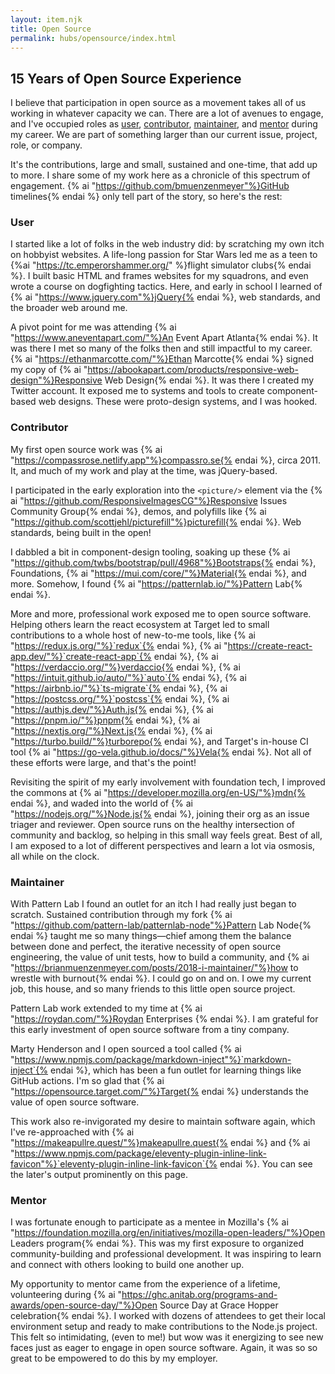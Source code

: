 ```yaml
---
layout: item.njk
title: Open Source
permalink: hubs/opensource/index.html
---
```


<link href="/css/opensource.css" rel="stylesheet" />

## 15 Years of Open Source Experience

I believe that participation in open source as a movement takes all of us working in whatever capacity we can. There are a lot of avenues to engage, and I've occupied roles as [user](#user), [contributor](#contributor), [maintainer](#maintainer), and [mentor](#mentor) during my career. We are part of something larger than our current issue, project, role, or company.

It's the contributions, large and small, sustained and one-time, that add up to more. I share some of my work here as a chronicle of this spectrum of engagement. {% ai "https://github.com/bmuenzenmeyer"%}GitHub timelines{% endai %} only tell part of the story, so here's the rest:

<h3 id="user">User</h3>

I started like a lot of folks in the web industry did: by scratching my own itch on hobbyist websites. A life-long passion for Star Wars led me as a teen to {%ai "https://tc.emperorshammer.org/" %}flight simulator clubs{% endai %}. I built basic HTML and frames websites for my squadrons, and even wrote a course on dogfighting tactics. Here, and early in school I learned of {% ai "https://www.jquery.com"%}jQuery{% endai %}, web standards, and the broader web around me.

A pivot point for me was attending {% ai "https://www.aneventapart.com/"%}An Event Apart Atlanta{% endai %}. It was there I met so many of the folks then and still impactful to my career. {% ai "https://ethanmarcotte.com/"%}Ethan Marcotte{% endai %} signed my copy of {% ai "https://abookapart.com/products/responsive-web-design"%}Responsive Web Design{% endai %}. It was there I created my Twitter account. It exposed me to systems and tools to create component-based web designs. These were proto-design systems, and I was hooked.

<h3 id="contributor">Contributor</h3>

My first open source work was {% ai "https://compassrose.netlify.app"%}compassro.se{% endai %}, circa 2011. It, and much of my work and play at the time, was jQuery-based.

I participated in the early exploration into the `<picture/>` element via the {% ai "https://github.com/ResponsiveImagesCG"%}Responsive Issues Community Group{% endai %}, demos, and polyfills like {% ai "https://github.com/scottjehl/picturefill"%}picturefill{% endai %}. Web standards, being built in the open!

I dabbled a bit in component-design tooling, soaking up these {% ai "https://github.com/twbs/bootstrap/pull/4968"%}Bootstraps{% endai %}, Foundations, {% ai "https://mui.com/core/"%}Material{% endai %}, and more. Somehow, I found {% ai "https://patternlab.io/"%}Pattern Lab{% endai %}.

More and more, professional work exposed me to open source software. Helping others learn the react ecosystem at Target led to small contributions to a whole host of new-to-me tools, like {% ai "https://redux.js.org/"%}`redux`{% endai %}, {% ai "https://create-react-app.dev/"%}`create-react-app`{% endai %}, {% ai "https://verdaccio.org/"%}verdaccio{% endai %}, {% ai "https://intuit.github.io/auto/"%}`auto`{% endai %}, {% ai "https://airbnb.io/"%}`ts-migrate`{% endai %}, {% ai "https://postcss.org/"%}`postcss`{% endai %}, {% ai "https://authjs.dev/"%}Auth.js{% endai %}, {% ai "https://pnpm.io/"%}pnpm{% endai %}, {% ai "https://nextjs.org/"%}Next.js{% endai %}, {% ai "https://turbo.build/"%}turborepo{% endai %}, and Target's in-house CI tool {% ai "https://go-vela.github.io/docs/"%}Vela{% endai %}. Not all of these efforts were large, and that's the point!

Revisiting the spirit of my early involvement with foundation tech, I improved the commons at {% ai "https://developer.mozilla.org/en-US/"%}mdn{% endai %}, and waded into the world of {% ai "https://nodejs.org/"%}Node.js{% endai %}, joining their org as an issue triager and reviewer. Open source runs on the healthy intersection of community and backlog, so helping in this small way feels great. Best of all, I am exposed to a lot of different perspectives and learn a lot via osmosis, all while on the clock.

<h3 id="maintainer">Maintainer</h3>

With Pattern Lab I found an outlet for an itch I had really just began to scratch. Sustained contribution through my fork {% ai "https://github.com/pattern-lab/patternlab-node"%}Pattern Lab Node{% endai %} taught me so many things—chief among them the balance between done and perfect, the iterative necessity of open source engineering, the value of unit tests, how to build a community, and {% ai "https://brianmuenzenmeyer.com/posts/2018-i-maintainer/"%}how to wrestle with burnout{% endai %}. I could go on and on. I owe my current job, this house, and so many friends to this little open source project.

Pattern Lab work extended to my time at {% ai "https://roydan.com/"%}Roydan Enterprises {% endai %}. I am grateful for this early investment of open source software from a tiny company.

Marty Henderson and I open sourced a tool called {% ai "https://www.npmjs.com/package/markdown-inject"%}`markdown-inject`{% endai %}, which has been a fun outlet for learning things like GitHub actions. I'm so glad that {% ai "https://opensource.target.com/"%}Target{% endai %} understands the value of open source software.

This work also re-invigorated my desire to maintain software again, which I've re-approached with {% ai "https://makeapullre.quest/"%}makeapullre.quest{% endai %} and {% ai "https://www.npmjs.com/package/eleventy-plugin-inline-link-favicon"%}`eleventy-plugin-inline-link-favicon`{% endai %}. You can see the later's output prominently on this page.

<h3 id="mentor">Mentor</h3>

I was fortunate enough to participate as a mentee in Mozilla's {% ai "https://foundation.mozilla.org/en/initiatives/mozilla-open-leaders/"%}Open Leaders program{% endai %}. This was my first exposure to organized community-building and professional development. It was inspiring to learn and connect with others looking to build one another up.

My opportunity to mentor came from the experience of a lifetime, volunteering during {% ai "https://ghc.anitab.org/programs-and-awards/open-source-day/"%}Open Source Day at Grace Hopper celebration{% endai %}. I worked with dozens of attendees to get their local environment setup and ready to make contributions to the Node.js project. This felt so intimidating, (even to me!) but wow was it energizing to see new faces just as eager to engage in open source software. Again, it was so so great to be empowered to do this by my employer.
